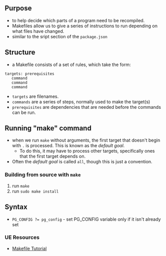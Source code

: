 
## Purpose
- to help decide which parts of a program need to be recompiled.
- Makefiles allow us to give a series of instructions to run depending on what files have changed.
- similar to the sript section of the `package.json`

## Structure
- a Makefile consists of a set of rules, which take the form:
```
targets: prerequisites
   command
   command
   command
```
- `targets` are filenames.
- `commands` are a series of steps, normally used to make the target(s)
- `prerequisites` are dependencies that are needed before the commands can be run.

## Running "make" command
- when we run `make` without arguments, the first target that doesn't begin with `.` is processed. This is known as the *default goal*.
	- To do this, it may have to process other targets, specifically ones that the first target depends on.
- Often the *default goal* is called `all`, though this is just a convention.

### Building from source with `make`
1. run `make`
2. run `sudo make install`

## Syntax
- `PG_CONFIG ?= pg_config` - set PG_CONFIG variable only if it isn't already set

### UE Resources
- [Makefile Tutorial](https://makefiletutorial.com/)
